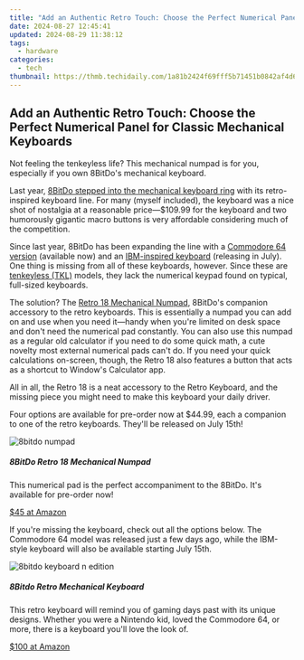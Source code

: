 ```yaml
---
title: "Add an Authentic Retro Touch: Choose the Perfect Numerical Panel for Classic Mechanical Keyboards"
date: 2024-08-27 12:45:41
updated: 2024-08-29 11:38:12
tags:
  - hardware
categories:
  - tech
thumbnail: https://thmb.techidaily.com/1a81b2424f69fff5b71451b0842af4d68db51d14412d2b2601a20abb71c4f63f.jpg
---
```


## Add an Authentic Retro Touch: Choose the Perfect Numerical Panel for Classic Mechanical Keyboards

Not feeling the tenkeyless life? This mechanical numpad is for you, especially if you own 8BitDo's mechanical keyboard.

 Last year, [8BitDo stepped into the mechanical keyboard ring](https://hardware-updates.techidaily.com/latest-sas-software-drivers-free-downloads-and-updates-for-windows-10-8-and-7/) with its retro-inspired keyboard line. For many (myself included), the keyboard was a nice shot of nostalgia at a reasonable price—$109.99 for the keyboard and two humorously gigantic macro buttons is very affordable considering much of the competition.

 Since last year, 8BitDo has been expanding the line with a [Commodore 64 version](https://some-techniques.techidaily.com/2024-approved-foremost-suggestions-premium-iphone-tone-makers/) (available now) and an [IBM-inspired keyboard](https://www.8bitdo.com/retro-mechanical-keyboard-m/) (releasing in July). One thing is missing from all of these keyboards, however. Since these are [tenkeyless (TKL)](https://android-transfer.techidaily.com/how-to-transfer-data-after-switching-from-itel-p55-to-latest-samsung-drfone-by-drfone-transfer-from-android-transfer-from-android/) models, they lack the numerical keypad found on typical, full-sized keyboards.

 The solution? The [Retro 18 Mechanical Numpad](https://www.amazon.com/8BitDo-Retro-Mechanical-Numpad-Gaming-Console/dp/B0D4QGX9QB?tag=hotoge-20&ascsubtag=UUhtgUeUpU2003427&asc%5Frefurl=https%3A%2F%2Fwww.howtogeek.com%2Fget-a-chunky-retro-numpad-for-your-chunky-retro-keyboard%2F&asc%5Fcampaign=Affiliate), 8BitDo's companion accessory to the retro keyboards. This is essentially a numpad you can add on and use when you need it—handy when you're limited on desk space and don't need the numerical pad constantly. You can also use this numpad as a regular old calculator if you need to do some quick math, a cute novelty most external numerical pads can't do. If you need your quick calculations on-screen, though, the Retro 18 also features a button that acts as a shortcut to Window's Calculator app.

 All in all, the Retro 18 is a neat accessory to the Retro Keyboard, and the missing piece you might need to make this keyboard your daily driver.

 Four options are available for pre-order now at $44.99, each a companion to one of the retro keyboards. They'll be released on July 15th!

![8bitdo numpad](https://static1.howtogeekimages.com/wordpress/wp-content/uploads/2024/05/8bitdo-numpad.png) 

#####  8BitDo Retro 18 Mechanical Numpad

This numerical pad is the perfect accompaniment to the 8BitDo. It's available for pre-order now!

[$45 at Amazon](https://www.amazon.com/8BitDo-Retro-Mechanical-Numpad-Gaming-Console/dp/B0D4QC8R4P?th=1&tag=hotoge-20&ascsubtag=UUhtgUeUpU2003427&asc%5Frefurl=https%3A%2F%2Fwww.howtogeek.com%2Fget-a-chunky-retro-numpad-for-your-chunky-retro-keyboard%2F&asc%5Fcampaign=Affiliate) 

 If you're missing the keyboard, check out all the options below. The Commodore 64 model was released just a few days ago, while the IBM-style keyboard will also be available starting July 15th.

![8bitdo keyboard n edition](https://static1.howtogeekimages.com/wordpress/wp-content/uploads/2024/02/8bitdo-keyboard-n-edition.png) 

#####  8Bitdo Retro Mechanical Keyboard

This retro keyboard will remind you of gaming days past with its unique designs. Whether you were a Nintendo kid, loved the Commodore 64, or more, there is a keyboard you'll love the look of.

[$100 at Amazon](https://www.amazon.com/dp/B0CCP8KYGG?th=1&tag=hotoge-20&ascsubtag=UUhtgUeUpU2003427&asc%5Frefurl=https%3A%2F%2Fwww.howtogeek.com%2Fget-a-chunky-retro-numpad-for-your-chunky-retro-keyboard%2F&asc%5Fcampaign=Affiliate)

<ins class="adsbygoogle"
     style="display:block"
     data-ad-format="autorelaxed"
     data-ad-client="ca-pub-7571918770474297"
     data-ad-slot="1223367746"></ins>



<ins class="adsbygoogle"
     style="display:block"
     data-ad-client="ca-pub-7571918770474297"
     data-ad-slot="8358498916"
     data-ad-format="auto"
     data-full-width-responsive="true"></ins>

